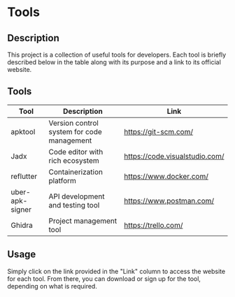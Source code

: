 # Tools

## Description

This project is a collection of useful tools for developers. Each tool is briefly described below in the table along with its purpose and a link to its official website.

## Tools

| Tool       | Description                               | Link                                         |
| ---------- | ----------------------------------------- | -------------------------------------------- |
| apktool        | Version control system for code management | https://git-scm.com/                         |
| Jadx    | Code editor with rich ecosystem            | https://code.visualstudio.com/               |
| reflutter     | Containerization platform                  | https://www.docker.com/                      |
| uber-apk-signer    | API development and testing tool           | https://www.postman.com/                     |
| Ghidra     | Project management tool                    | https://trello.com/                          |

## Usage

Simply click on the link provided in the "Link" column to access the website for each tool. From there, you can download or sign up for the tool, depending on what is required.
